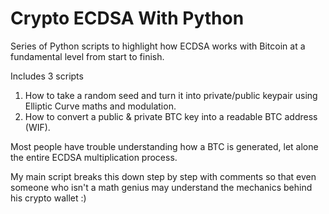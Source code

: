# Crypto ECDSA With Python 

Series of Python scripts to highlight how ECDSA works with Bitcoin at a fundamental level from start to finish. 

Includes 3 scripts

1. How to take a random seed and turn it into private/public keypair using Elliptic Curve maths and modulation.
2. How to convert a public & private BTC key into a readable BTC address (WIF).



Most people have trouble understanding how a BTC is generated, let alone the entire ECDSA multiplication process. 

My main script breaks this down step by step with comments so that even someone who isn't a math genius may understand the mechanics behind his crypto wallet :) 
